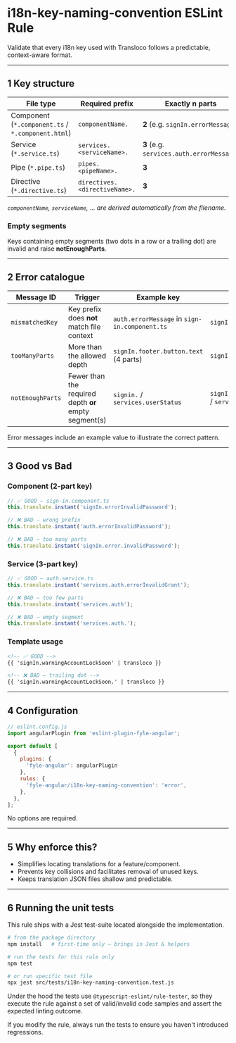 # i18n-key-naming-convention ESLint Rule

Validate that every i18n key used with Transloco follows a predictable, context-aware format.

---
## 1  Key structure

| File type | Required prefix | Exactly **n** parts |
|-----------|-----------------|----------------------|
| Component (`*.component.ts` / `*.component.html`) | `componentName.` | **2** (e.g. `signIn.errorMessage`)
| Service (`*.service.ts`) | `services.<serviceName>.` | **3** (e.g. `services.auth.errorMessage`)
| Pipe (`*.pipe.ts`) | `pipes.<pipeName>.` | **3**
| Directive (`*.directive.ts`) | `directives.<directiveName>.` | **3**

*`componentName`, `serviceName`, … are derived automatically from the filename.*

### Empty segments
Keys containing empty segments (two dots in a row or a trailing dot) are invalid and raise **notEnoughParts**.

---
## 2  Error catalogue

| Message ID | Trigger | Example key | Example fix |
|------------|---------|-------------|-------------|
| `mismatchedKey` | Key prefix does **not** match file context | `auth.errorMessage` in `sign-in.component.ts` | `signIn.errorMessage` |
| `tooManyParts` | More than the allowed depth | `signIn.footer.button.text` (4 parts) | `signIn.footer` |
| `notEnoughParts` | Fewer than the required depth **or** empty segment(s) | `signin.` / `services.userStatus` | `signIn.warningAccountLockSoon` / `services.userStatus.error` |

Error messages include an example value to illustrate the correct pattern.

---
## 3  Good vs Bad

### Component (2-part key)
```ts
// ✅ GOOD – sign-in.component.ts
this.translate.instant('signIn.errorInvalidPassword');

// ❌ BAD – wrong prefix
this.translate.instant('auth.errorInvalidPassword');

// ❌ BAD – too many parts
this.translate.instant('signIn.error.invalidPassword');
```

### Service (3-part key)
```ts
// ✅ GOOD – auth.service.ts
this.translate.instant('services.auth.errorInvalidGrant');

// ❌ BAD – too few parts
this.translate.instant('services.auth');

// ❌ BAD – empty segment
this.translate.instant('services.auth.');
```

### Template usage
```html
<!-- ✅ GOOD -->
{{ 'signIn.warningAccountLockSoon' | transloco }}

<!-- ❌ BAD – trailing dot -->
{{ 'signIn.warningAccountLockSoon.' | transloco }}
```

---
## 4  Configuration
```js
// eslint.config.js
import angularPlugin from 'eslint-plugin-fyle-angular';

export default [
  {
    plugins: {
      'fyle-angular': angularPlugin
    },
    rules: {
      'fyle-angular/i18n-key-naming-convention': 'error',
    },
  },
];
```
No options are required.

---
## 5  Why enforce this?
* Simplifies locating translations for a feature/component.
* Prevents key collisions and facilitates removal of unused keys.
* Keeps translation JSON files shallow and predictable.

---
## 6  Running the unit tests

This rule ships with a Jest test-suite located alongside the implementation.

```bash
# from the package directory
npm install   # first-time only – brings in Jest & helpers

# run the tests for this rule only
npm test

# or run specific test file
npx jest src/tests/i18n-key-naming-convention.test.js
```

Under the hood the tests use `@typescript-eslint/rule-tester`, so they execute the rule against a set of valid/invalid code samples and assert the expected linting outcome.

If you modify the rule, always run the tests to ensure you haven't introduced regressions. 